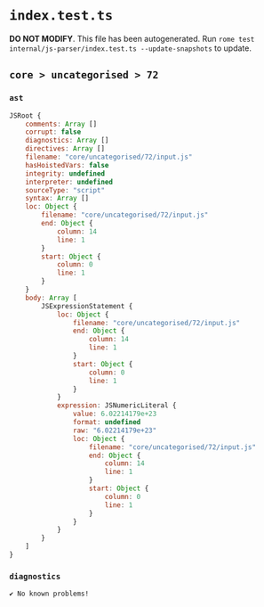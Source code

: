 # `index.test.ts`

**DO NOT MODIFY**. This file has been autogenerated. Run `rome test internal/js-parser/index.test.ts --update-snapshots` to update.

## `core > uncategorised > 72`

### `ast`

```javascript
JSRoot {
	comments: Array []
	corrupt: false
	diagnostics: Array []
	directives: Array []
	filename: "core/uncategorised/72/input.js"
	hasHoistedVars: false
	integrity: undefined
	interpreter: undefined
	sourceType: "script"
	syntax: Array []
	loc: Object {
		filename: "core/uncategorised/72/input.js"
		end: Object {
			column: 14
			line: 1
		}
		start: Object {
			column: 0
			line: 1
		}
	}
	body: Array [
		JSExpressionStatement {
			loc: Object {
				filename: "core/uncategorised/72/input.js"
				end: Object {
					column: 14
					line: 1
				}
				start: Object {
					column: 0
					line: 1
				}
			}
			expression: JSNumericLiteral {
				value: 6.02214179e+23
				format: undefined
				raw: "6.02214179e+23"
				loc: Object {
					filename: "core/uncategorised/72/input.js"
					end: Object {
						column: 14
						line: 1
					}
					start: Object {
						column: 0
						line: 1
					}
				}
			}
		}
	]
}
```

### `diagnostics`

```
✔ No known problems!

```
